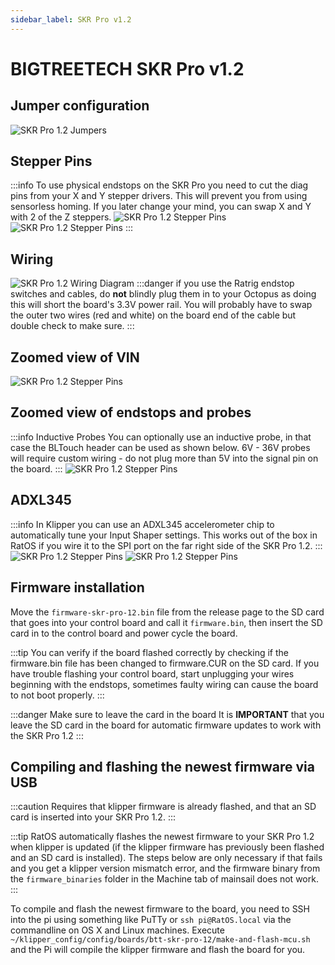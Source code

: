 ```yaml
---
sidebar_label: SKR Pro v1.2
---
```


# BIGTREETECH SKR Pro v1.2

## Jumper configuration

![SKR Pro 1.2 Jumpers](_media/skr-pro-12-jumpers.png)

## Stepper Pins

:::info
To use physical endstops on the SKR Pro you need to cut the diag pins from your X and Y stepper drivers. This will prevent you from using sensorless homing. If you later change your mind, you can swap X and Y with 2 of the Z steppers.
![SKR Pro 1.2 Stepper Pins](_media/skr-pro-12-stepper-pins.png)
![SKR Pro 1.2 Stepper Pins](_media/skr-pro-12-stepper-pins-alt.png)
:::

## Wiring

![SKR Pro 1.2 Wiring Diagram](_media/skr-pro-12-wiring.png)
:::danger if you use the Ratrig endstop switches and cables, do **not** blindly plug them in to your Octopus as doing this will short the board's 3.3V power rail.
You will probably have to swap the outer two wires (red and white) on the board end of the cable but double check to make sure.
:::

## Zoomed view of VIN

![SKR Pro 1.2 Stepper Pins](_media/skr-pro-12-vin.png)

## Zoomed view of endstops and probes

:::info Inductive Probes
You can optionally use an inductive probe, in that case the BLTouch header can be used as shown below. 6V - 36V probes will require custom wiring - do not plug more than 5V into the signal pin on the board.
:::
![SKR Pro 1.2 Stepper Pins](_media/skr-pro-12-endstops.png)

## ADXL345

:::info
In Klipper you can use an ADXL345 accelerometer chip to automatically tune your Input Shaper settings. This works out of the box in RatOS if you wire it to the SPI port on the far right side of the SKR Pro 1.2.
:::
![SKR Pro 1.2 Stepper Pins](_media/skr-pro-12-ADXL345-top-down.png)
![SKR Pro 1.2 Stepper Pins](_media/skr-pro-12-ADXL345-angled.png)

## Firmware installation

Move the `firmware-skr-pro-12.bin` file from the release page to the SD card that goes into your control board and call it `firmware.bin`, then insert the SD card in to the control board and power cycle the board.

:::tip
You can verify if the board flashed correctly by checking if the firmware.bin file has been changed to firmware.CUR on the SD card. If you have trouble flashing your control board, start unplugging your wires beginning with the endstops, sometimes faulty wiring can cause the board to not boot properly.
:::

:::danger Make sure to leave the card in the board
It is **IMPORTANT** that you leave the SD card in the board for automatic firmware updates to work with the SKR Pro 1.2
:::

## Compiling and flashing the newest firmware via USB

:::caution
Requires that klipper firmware is already flashed, and that an SD card is inserted into your SKR Pro 1.2.
:::

:::tip
RatOS automatically flashes the newest firmware to your
SKR Pro 1.2 when klipper is updated (if the klipper firmware has previously been flashed and an SD card is installed).
The steps below are only necessary if that fails and you get a klipper version mismatch error, and the firmware binary from the `firmware_binaries` folder in the Machine tab of mainsail does not work.
:::

To compile and flash the newest firmware to the board, you need to SSH into the pi using something like PuTTy or `ssh pi@RatOS.local` via the commandline on OS X and Linux machines. Execute `~/klipper_config/config/boards/btt-skr-pro-12/make-and-flash-mcu.sh` and the Pi will compile the klipper firmware and flash the board for you.
